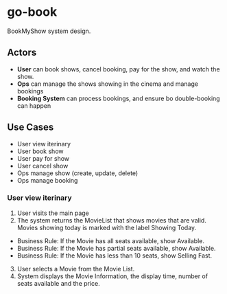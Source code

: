 # go-book

BookMyShow system design.


## Actors

- **User** can book shows, cancel booking, pay for the show, and watch the show.
- **Ops** can manage the shows showing in the cinema and manage bookings
- **Booking System** can process bookings, and ensure bo double-booking can happen


## Use Cases

- User view iterinary
- User book show
- User pay for show
- User cancel show
- Ops manage show (create, update, delete)
- Ops manage booking


### User view iterinary
1. User visits the main page
2. The system returns the MovieList that shows movies that are valid. Movies showing today is marked with the label Showing Today.
  - Business Rule: If the Movie has all seats available, show Available.
  - Business Rule: If the Movie has partial seats available, show Available.
  - Business Rule: If the Movie has less than 10 seats, show Selling Fast.
3. User selects a Movie from the Movie List.
4. System displays the Movie Information, the display time, number of seats available and the price.
